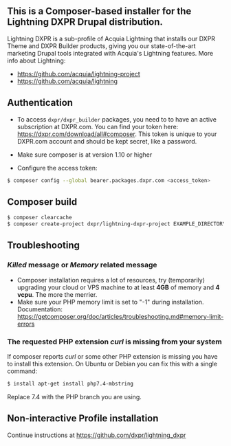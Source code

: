 ## This is a Composer-based installer for the Lightning DXPR Drupal distribution.

Lightning DXPR is a sub-profile of Acquia Lightning that installs our DXPR Theme and DXPR Builder products, giving you our state-of-the-art marketing Drupal tools integrated with Acquia's Lightning features. More info about Lightning:   

- https://github.com/acquia/lightning-project
- https://github.com/acquia/lightning


## Authentication

- To access `dxpr/dxpr_builder` packages, you need to to have an active subscription at DXPR.com. You can find your token here: https://dxpr.com/download/all#composer. This token is unique to your DXPR.com account and should be kept secret, like a password. 

- Make sure composer is at version 1.10 or higher

- Configure the access token:

```bash
$ composer config --global bearer.packages.dxpr.com <access_token>
```

## Composer build

```bash
$ composer clearcache
$ composer create-project dxpr/lightning-dxpr-project EXAMPLE_DIRECTORY
```

## Troubleshooting

### *Killed* message or *Memory* related message

* Composer installation requires a lot of resources, try (temporarily) upgrading your cloud or VPS machine to at least **4GB** of memory and **4 vcpu**. The more the merrier.
* Make sure your PHP memory limit is set to "-1" during installation. Documentation: https://getcomposer.org/doc/articles/troubleshooting.md#memory-limit-errors

### The requested PHP extension *curl* is missing from your system

If composer reports *curl* or some other PHP extension is missing you have to install this extension. On Ubuntu or Debian you can fix this with a single command:

```bash
$ install apt-get install php7.4-mbstring
```

Replace 7.4 with the PHP branch you are using.

## Non-interactive Profile installation

Continue instructions at https://github.com/dxpr/lightning_dxpr


